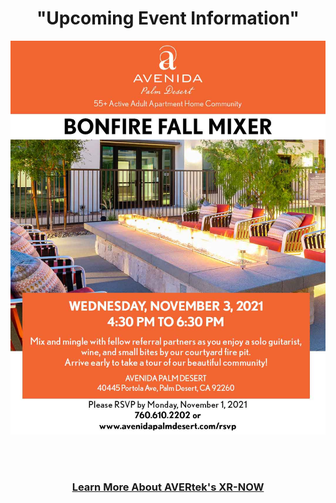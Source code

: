 <div align="center">
  
<h1><b> "Upcoming Event Information" </b></h1> <!-- Loads <model-viewer> for old browsers like IE11: -->
</div>
  <!--<p align="center">
  <img src="images/APD-Cocktails-for-the-Cure-101321-(email) (2).jpg" width=750>
  </p>-->
  <p align="center">
  <img src="images/APD-Fall-Bonfire-110321-(email) (1).jpg" width=750>
  </p>
  <br><br>
<h3 style="text-align: center;" markdown="1"><a href="https://avertek.net/" onclick="getOutboundLink('https://avertek.net/'); return false;">Learn More About AVERtek's XR-NOW</a></h3> 
  <br><br>
